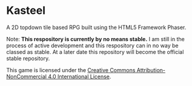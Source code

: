 # Kasteel

A 2D topdown tile based RPG built using the HTML5 Framework Phaser.

Note: **This respository is currently by no means stable.** I am still in the process of active development and this respository can in no way be classed as stable. At a later date this repository will become the official stable repository.

This game is licensed under the [Creative Commons Attribution-NonCommercial 4.0 International License](http://creativecommons.org/licenses/by-nc/4.0/).
